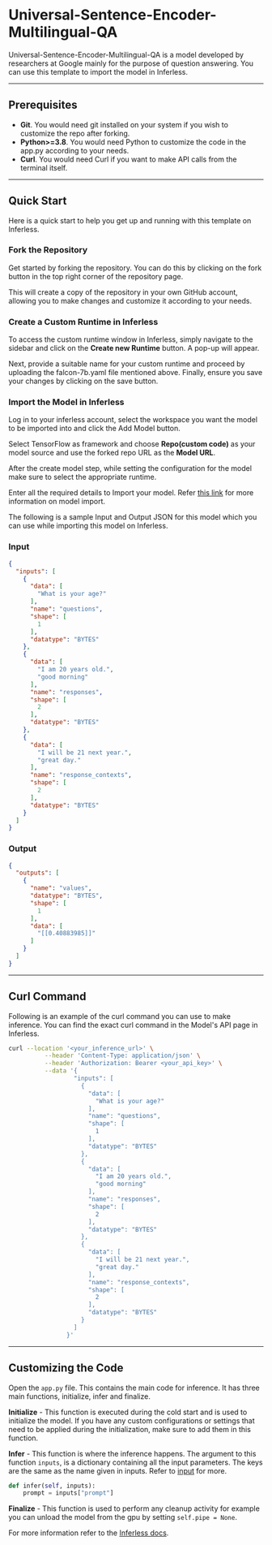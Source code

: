 # Universal-Sentence-Encoder-Multilingual-QA
Universal-Sentence-Encoder-Multilingual-QA is a model developed by researchers at Google mainly for the purpose of question answering. You can use this template to import the model in Inferless.


---
## Prerequisites
- **Git**. You would need git installed on your system if you wish to customize the repo after forking.
- **Python>=3.8**. You would need Python to customize the code in the app.py according to your needs.
- **Curl**. You would need Curl if you want to make API calls from the terminal itself.



---
## Quick Start
Here is a quick start to help you get up and running with this template on Inferless.

### Fork the Repository
Get started by forking the repository. You can do this by clicking on the fork button in the top right corner of the repository page.

This will create a copy of the repository in your own GitHub account, allowing you to make changes and customize it according to your needs.

### Create a Custom Runtime in Inferless
To access the custom runtime window in Inferless, simply navigate to the sidebar and click on the **Create new Runtime** button. A pop-up will appear.

Next, provide a suitable name for your custom runtime and proceed by uploading the falcon-7b.yaml file mentioned above. Finally, ensure you save your changes by clicking on the save button.

### Import the Model in Inferless
Log in to your inferless account, select the workspace you want the model to be imported into and click the Add Model button.

Select TensorFlow as framework and choose **Repo(custom code)** as your model source and use the forked repo URL as the **Model URL**.

After the create model step, while setting the configuration for the model make sure to select the appropriate runtime.

Enter all the required details to Import your model. Refer [this link](https://docs.inferless.com/integrations/github-custom-code) for more information on model import.

The following is a sample Input and Output JSON for this model which you can use while importing this model on Inferless.

### Input
```json
{
  "inputs": [
    {
      "data": [
        "What is your age?"
      ],
      "name": "questions",
      "shape": [
        1
      ],
      "datatype": "BYTES"
    },
    {
      "data": [
        "I am 20 years old.",
        "good morning"
      ],
      "name": "responses",
      "shape": [
        2
      ],
      "datatype": "BYTES"
    },
    {
      "data": [
        "I will be 21 next year.",
        "great day."
      ],
      "name": "response_contexts",
      "shape": [
        2
      ],
      "datatype": "BYTES"
    }
  ]
}
```

### Output
```json
{
  "outputs": [
    {
      "name": "values",
      "datatype": "BYTES",
      "shape": [
        1
      ],
      "data": [
        "[[0.40883985]]"
      ]
    }
  ]
}
```

---
## Curl Command
Following is an example of the curl command you can use to make inference. You can find the exact curl command in the Model's API page in Inferless.

```bash
curl --location '<your_inference_url>' \
          --header 'Content-Type: application/json' \
          --header 'Authorization: Bearer <your_api_key>' \
          --data '{
                  "inputs": [
                    {
                      "data": [
                        "What is your age?"
                      ],
                      "name": "questions",
                      "shape": [
                        1
                      ],
                      "datatype": "BYTES"
                    },
                    {
                      "data": [
                        "I am 20 years old.",
                        "good morning"
                      ],
                      "name": "responses",
                      "shape": [
                        2
                      ],
                      "datatype": "BYTES"
                    },
                    {
                      "data": [
                        "I will be 21 next year.",
                        "great day."
                      ],
                      "name": "response_contexts",
                      "shape": [
                        2
                      ],
                      "datatype": "BYTES"
                    }
                  ]
                }'
```

---
## Customizing the Code
Open the `app.py` file. This contains the main code for inference. It has three main functions, initialize, infer and finalize.

**Initialize** -  This function is executed during the cold start and is used to initialize the model. If you have any custom configurations or settings that need to be applied during the initialization, make sure to add them in this function.

**Infer** - This function is where the inference happens. The argument to this function `inputs`, is a dictionary containing all the input parameters. The keys are the same as the name given in inputs. Refer to [input](#input) for more.

```python
def infer(self, inputs):
    prompt = inputs["prompt"]
```

**Finalize** - This function is used to perform any cleanup activity for example you can unload the model from the gpu by setting `self.pipe = None`.


For more information refer to the [Inferless docs](https://docs.inferless.com/).
